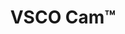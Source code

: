 ---
description: 图片风格修改，浏览他人分享的图片。类似应用烂街的情况下这个app修改出来的风格更文艺范一些。操作虽尽力简化但你知道涉及到编辑的事情不可能简单的。
layout: post
results:
- primaryGenreName: Photo & Video
  version: '2.0.3'
  artworkUrl100: http://a1570.phobos.apple.com/us/r1000/078/Purple2/v4/a3/1e/6a/a31e6ab6-213c-f00f-98c9-b075f90ce903/mzl.tssocemm.png
  trackViewUrl: https://itunes.apple.com/cn/app/vsco-cam/id588013838?mt=8&uo=4
  artworkUrl60: http://a1772.phobos.apple.com/us/r1000/081/Purple2/v4/53/c2/d0/53c2d066-4bec-cf5b-304a-785f301ee987/icon57.png
  userRatingCountForCurrentVersion: 10
  sellerName: Visual Supply Company
  supportedDevices:
  - iPhone4S
  - iPadWifi
  - iPadMini
  - iPadFourthGen4G
  - iPadThirdGen4G
  - iPhone4
  - iPad23G
  - iPhone5
  - iPodTouchThirdGen
  - iPodTouchFifthGen
  - iPadMini4G
  - iPadThirdGen
  - iPad3G
  - iPad2Wifi
  - iPhone-3GS
  - iPadFourthGen
  - iPodTouchourthGen
  genres:
  - 摄影与录像
  - 生活
  trackName: VSCO Cam™
  description: 'VSCO Cam™

    The Standard of Mobile Photography


    -


    SUPERIOR PRESETS

    Mobile images have never looked so stunning. Utilizing our innovative
    processing technology, VSCO Cam™ yields elegant results, previously unattainable
    on the iPhone.


    CHOOSE YOUR STRENGTH

    Adjust the strength of Presets and Tools using the Precision Slider.


    EFFICIENT EDITING

    VSCO Tools allow for fine tuning, with the goal to complement, not define,
    your photographs. Exposure, Temperature, Contrast, Crop, Rotate, Fade,
    Vignette and more allow you to define your look.


    BEFORE & AFTER

    Compare your original image with the edited version by simply holding
    down on the image in Edit view.


    VSCO PRESET PACKS

    Browse a stunning array of Preset Packs available for purchase in the
    In-App store. From vivid colors to faded black and whites, the store offers
    the best mobile presets on the market.


    INCREASED CONTROL

    Separate Focus and Exposure Rings plus White Balance Lock allow for increased
    creative control.


    STAY ORGANIZED

    Organize, favorite and filter your images using the quick filter navigation.


    BROWSE THE LIBRARY

    Multiple thumbnail sizes allow for a customizable image browsing experience.


    THE INFORMATION AGE

    Easily view your image data including location, date, preset used and
    more.


    FULL RESOLUTION

    Import and export your images in high resolution without sacrificing any
    quality.


    SHARE

    Easily share your images with friends and family via Instagram, Facebook,
    Twitter, Weibo and Camera Roll.


    STAY INSPIRED

    The VSCO Journal is a wealth of creative inspiration, tutorials, interviews
    and more.


    CONNECT

    Join the VSCO community, discover other photographers and submit your
    images for inclusion to the VSCO Weekly Selects by using the hashtag #vscocam.


    -


    VSCO Cam™ is the tool of choice for creating beautiful mobile imagery.


    -


    To view samples and learn about other great VSCO products, please visit
    http://vsco.co.


    Vignette, Grain and Sharpen tools only available on iPhone 5 & iPod Touch
    5.

    Thumbnail previews for presets only available on iPhone 5, 4s and iPod
    Touch 5.'
  price: 0
  trackId: 588013838
  releaseDate: '2013-06-06T02:55:36Z'
  screenshotUrls:
  - http://a5.mzstatic.com/us/r1000/080/Purple2/v4/62/c9/0b/62c90b26-0953-da0d-45d3-18385446af41/mzl.ynemxeea.1136x1136-75.jpg
  - http://a4.mzstatic.com/us/r1000/109/Purple2/v4/2e/95/4a/2e954a74-b3bd-2827-00a1-998c6467b6c6/mzl.ylstzgvd.1136x1136-75.jpg
  - http://a4.mzstatic.com/us/r1000/108/Purple/v4/c4/10/aa/c410aad9-8f4e-dd5c-7fa4-f5eff8b8b43d/mzl.wcruxmey.1136x1136-75.jpg
  - http://a1.mzstatic.com/us/r1000/082/Purple2/v4/6c/e1/b0/6ce1b06c-0bf4-3287-55af-c6472f900b72/mzl.fplshgjy.1136x1136-75.jpg
  - http://a5.mzstatic.com/us/r1000/062/Purple/v4/ec/b2/99/ecb2991e-83ee-40fb-3e01-6513b6d73e5c/mzl.hfxsnmct.1136x1136-75.jpg
  artistViewUrl: https://itunes.apple.com/cn/artist/visual-supply-company/id513526768?uo=4
  primaryGenreId: 6008
  userRatingCount: 56
  averageUserRatingForCurrentVersion: 4.5
  kind: software
  fileSizeBytes: '31226163'
  bundleId: co.visualsupply.cam
  releaseNotes: '***Please read this: http://vsco.it/camupdate if the update
    doesn''t work right away***


    - Fixes missing toolkit items

    - Fixes crashes caused by deleting images in the detail/large image view

    - When deleting images, the confirmation dialog will display number of
    images to be deleted

    - Fixes faded exported images on iPhone 4

    - Bug fixes and performance improvements'
  sellerUrl: http://vsco.co/vscocam
  artistName: Visual Supply Company
  contentAdvisoryRating: 12+
  isGameCenterEnabled: false
  trackCensoredName: VSCO Cam™
  languageCodesISO2A:
  - EN
  trackContentRating: 12+
  features: &a []
  averageUserRating: 4.5
  wrapperType: software
  artworkUrl512: http://a1570.phobos.apple.com/us/r1000/078/Purple2/v4/a3/1e/6a/a31e6ab6-213c-f00f-98c9-b075f90ce903/mzl.tssocemm.png
  formattedPrice: 免费
  artistId: 513526768
  genreIds:
  - '6008'
  - '6012'
  currency: CNY
  ipadScreenshotUrls: *a
category: 摄影与录像
tags: tag1
resultCount: 1
title: VSCO Cam™

---